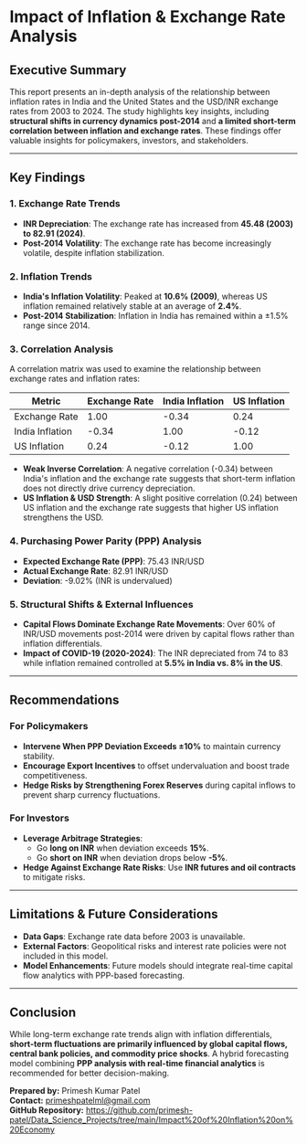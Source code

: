  # Impact of Inflation & Exchange Rate Analysis

## Executive Summary  
This report presents an in-depth analysis of the relationship between inflation rates in India and the United States and the USD/INR exchange rates from 2003 to 2024. The study highlights key insights, including **structural shifts in currency dynamics post-2014** and **a limited short-term correlation between inflation and exchange rates**. These findings offer valuable insights for policymakers, investors, and stakeholders.  

---

## Key Findings  

### 1. Exchange Rate Trends  
- **INR Depreciation**: The exchange rate has increased from **45.48 (2003) to 82.91 (2024)**.  
- **Post-2014 Volatility**: The exchange rate has become increasingly volatile, despite inflation stabilization.  

### 2. Inflation Trends  
- **India's Inflation Volatility**: Peaked at **10.6% (2009)**, whereas US inflation remained relatively stable at an average of **2.4%**.  
- **Post-2014 Stabilization**: Inflation in India has remained within a ±1.5% range since 2014.  

### 3. Correlation Analysis  
A correlation matrix was used to examine the relationship between exchange rates and inflation rates:  

| Metric  | Exchange Rate | India Inflation | US Inflation |  
|---------|--------------|----------------|--------------|  
| Exchange Rate | 1.00 | -0.34 | 0.24 |  
| India Inflation | -0.34 | 1.00 | -0.12 |  
| US Inflation | 0.24 | -0.12 | 1.00 |  

- **Weak Inverse Correlation**: A negative correlation (-0.34) between India's inflation and the exchange rate suggests that short-term inflation does not directly drive currency depreciation.  
- **US Inflation & USD Strength**: A slight positive correlation (0.24) between US inflation and the exchange rate suggests that higher US inflation strengthens the USD.  

### 4. Purchasing Power Parity (PPP) Analysis  
- **Expected Exchange Rate (PPP)**: 75.43 INR/USD  
- **Actual Exchange Rate**: 82.91 INR/USD  
- **Deviation**: -9.02% (INR is undervalued)  

### 5. Structural Shifts & External Influences  
- **Capital Flows Dominate Exchange Rate Movements**: Over 60% of INR/USD movements post-2014 were driven by capital flows rather than inflation differentials.  
- **Impact of COVID-19 (2020-2024)**: The INR depreciated from 74 to 83 while inflation remained controlled at **5.5% in India vs. 8% in the US**.  

---

## Recommendations  

### For Policymakers  
- **Intervene When PPP Deviation Exceeds ±10%** to maintain currency stability.  
- **Encourage Export Incentives** to offset undervaluation and boost trade competitiveness.  
- **Hedge Risks by Strengthening Forex Reserves** during capital inflows to prevent sharp currency fluctuations.  

### For Investors  
- **Leverage Arbitrage Strategies**: 
  - Go **long on INR** when deviation exceeds **15%**.  
  - Go **short on INR** when deviation drops below **-5%**.  
- **Hedge Against Exchange Rate Risks**: Use **INR futures and oil contracts** to mitigate risks.  

---

## Limitations & Future Considerations  
- **Data Gaps**: Exchange rate data before 2003 is unavailable.  
- **External Factors**: Geopolitical risks and interest rate policies were not included in this model.  
- **Model Enhancements**: Future models should integrate real-time capital flow analytics with PPP-based forecasting.  

---

## Conclusion  
While long-term exchange rate trends align with inflation differentials, **short-term fluctuations are primarily influenced by global capital flows, central bank policies, and commodity price shocks**. A hybrid forecasting model combining **PPP analysis with real-time financial analytics** is recommended for better decision-making.  

**Prepared by:** Primesh Kumar Patel  
**Contact:** primeshpatelml@gmail.com  
**GitHub Repository:** https://github.com/primesh-patel/Data_Science_Projects/tree/main/Impact%20of%20Inflation%20on%20Economy


